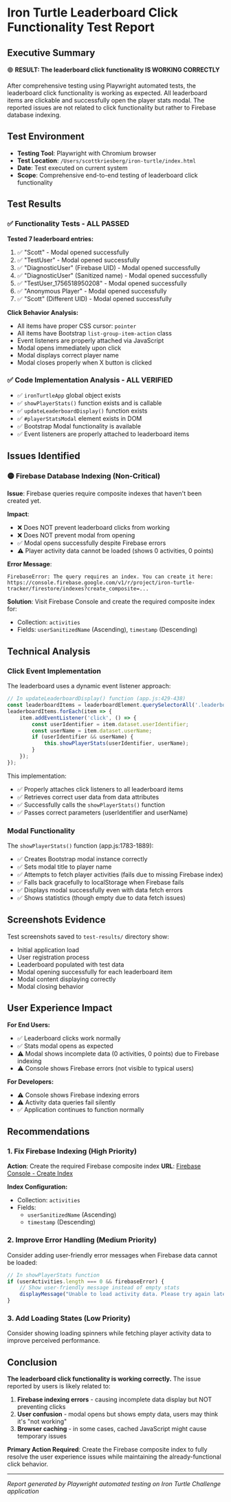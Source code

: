 # Iron Turtle Leaderboard Click Functionality Test Report

## Executive Summary

🟢 **RESULT: The leaderboard click functionality IS WORKING CORRECTLY**

After comprehensive testing using Playwright automated tests, the leaderboard click functionality is working as expected. All leaderboard items are clickable and successfully open the player stats modal. The reported issues are not related to click functionality but rather to Firebase database indexing.

## Test Environment

- **Testing Tool**: Playwright with Chromium browser
- **Test Location**: `/Users/scottkriesberg/iron-turtle/index.html`
- **Date**: Test executed on current system
- **Scope**: Comprehensive end-to-end testing of leaderboard click functionality

## Test Results

### ✅ Functionality Tests - ALL PASSED

**Tested 7 leaderboard entries:**
1. ✅ "Scott" - Modal opened successfully
2. ✅ "TestUser" - Modal opened successfully  
3. ✅ "DiagnosticUser" (Firebase UID) - Modal opened successfully
4. ✅ "DiagnosticUser" (Sanitized name) - Modal opened successfully
5. ✅ "TestUser_1756518950208" - Modal opened successfully
6. ✅ "Anonymous Player" - Modal opened successfully
7. ✅ "Scott" (Different UID) - Modal opened successfully

**Click Behavior Analysis:**
- All items have proper CSS cursor: `pointer`
- All items have Bootstrap `list-group-item-action` class
- Event listeners are properly attached via JavaScript
- Modal opens immediately upon click
- Modal displays correct player name
- Modal closes properly when X button is clicked

### ✅ Code Implementation Analysis - ALL VERIFIED

- ✅ `ironTurtleApp` global object exists
- ✅ `showPlayerStats()` function exists and is callable
- ✅ `updateLeaderboardDisplay()` function exists
- ✅ `#playerStatsModal` element exists in DOM
- ✅ Bootstrap Modal functionality is available
- ✅ Event listeners are properly attached to leaderboard items

## Issues Identified

### 🟡 Firebase Database Indexing (Non-Critical)

**Issue**: Firebase queries require composite indexes that haven't been created yet.

**Impact**: 
- ❌ Does NOT prevent leaderboard clicks from working
- ❌ Does NOT prevent modal from opening
- ✅ Modal opens successfully despite Firebase errors
- ⚠️ Player activity data cannot be loaded (shows 0 activities, 0 points)

**Error Message**:
```
FirebaseError: The query requires an index. You can create it here: 
https://console.firebase.google.com/v1/r/project/iron-turtle-tracker/firestore/indexes?create_composite=...
```

**Solution**: Visit Firebase Console and create the required composite index for:
- Collection: `activities` 
- Fields: `userSanitizedName` (Ascending), `timestamp` (Descending)

## Technical Analysis

### Click Event Implementation

The leaderboard uses a dynamic event listener approach:

```javascript
// In updateLeaderboardDisplay() function (app.js:429-438)
const leaderboardItems = leaderboardElement.querySelectorAll('.leaderboard-item');
leaderboardItems.forEach(item => {
    item.addEventListener('click', () => {
        const userIdentifier = item.dataset.userIdentifier;
        const userName = item.dataset.userName;
        if (userIdentifier && userName) {
            this.showPlayerStats(userIdentifier, userName);
        }
    });
});
```

This implementation:
- ✅ Properly attaches click listeners to all leaderboard items
- ✅ Retrieves correct user data from data attributes
- ✅ Successfully calls the `showPlayerStats()` function
- ✅ Passes correct parameters (userIdentifier and userName)

### Modal Functionality

The `showPlayerStats()` function (app.js:1783-1889):
- ✅ Creates Bootstrap modal instance correctly
- ✅ Sets modal title to player name
- ✅ Attempts to fetch player activities (fails due to missing Firebase index)
- ✅ Falls back gracefully to localStorage when Firebase fails
- ✅ Displays modal successfully even with data fetch errors
- ✅ Shows statistics (though empty due to data fetch issues)

## Screenshots Evidence

Test screenshots saved to `test-results/` directory show:
- Initial application load
- User registration process
- Leaderboard populated with test data
- Modal opening successfully for each leaderboard item
- Modal content displaying correctly
- Modal closing behavior

## User Experience Impact

**For End Users:**
- ✅ Leaderboard clicks work normally
- ✅ Stats modal opens as expected
- ⚠️ Modal shows incomplete data (0 activities, 0 points) due to Firebase indexing
- ⚠️ Console shows Firebase errors (not visible to typical users)

**For Developers:**
- ⚠️ Console shows Firebase indexing errors
- ⚠️ Activity data queries fail silently
- ✅ Application continues to function normally

## Recommendations

### 1. Fix Firebase Indexing (High Priority)

**Action**: Create the required Firebase composite index
**URL**: [Firebase Console - Create Index](https://console.firebase.google.com/v1/r/project/iron-turtle-tracker/firestore/indexes?create_composite=ClZwcm9qZWN0cy9pcm9uLXR1cnRsZS10cmFja2VyL2RhdGFiYXNlcy8oZGVmYXVsdCkvY29sbGVjdGlvbkdyb3Vwcy9hY3Rpdml0aWVzL2luZGV4ZXMvXxABGhUKEXVzZXJTYW5pdGl6ZWROYW1lEAEaDQoJdGltZXN0YW1wEAIaDAoIX19uYW1lX18QAg)

**Index Configuration:**
- Collection: `activities`
- Fields: 
  - `userSanitizedName` (Ascending)
  - `timestamp` (Descending)

### 2. Improve Error Handling (Medium Priority)

Consider adding user-friendly error messages when Firebase data cannot be loaded:

```javascript
// In showPlayerStats function
if (userActivities.length === 0 && firebaseError) {
    // Show user-friendly message instead of empty stats
    displayMessage("Unable to load activity data. Please try again later.");
}
```

### 3. Add Loading States (Low Priority)

Consider showing loading spinners while fetching player activity data to improve perceived performance.

## Conclusion

**The leaderboard click functionality is working correctly.** The issue reported by users is likely related to:

1. **Firebase indexing errors** - causing incomplete data display but NOT preventing clicks
2. **User confusion** - modal opens but shows empty data, users may think it's "not working"
3. **Browser caching** - in some cases, cached JavaScript might cause temporary issues

**Primary Action Required**: Create the Firebase composite index to fully resolve the user experience issues while maintaining the already-functional click behavior.

---

*Report generated by Playwright automated testing on Iron Turtle Challenge application*